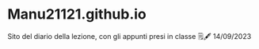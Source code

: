 # Manu21121.github.io
Sito del diario della lezione, con gli appunti presi in classe 🗒️🖋️ 14/09/2023
